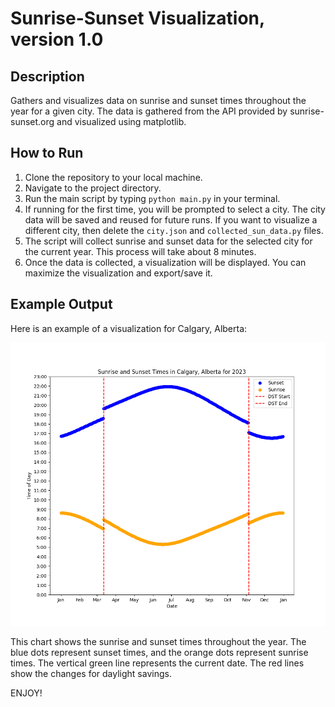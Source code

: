 # Sunrise-Sunset Visualization, version 1.0

## Description

Gathers and visualizes data on sunrise and sunset times throughout the year for a given city. The data is gathered from the API provided by sunrise-sunset.org and visualized using matplotlib.

## How to Run

1. Clone the repository to your local machine.
2. Navigate to the project directory.
3. Run the main script by typing `python main.py` in your terminal.
4. If running for the first time, you will be prompted to select a city. The city data will be saved and reused for future runs. If you want to visualize a different city, then delete the `city.json` and `collected_sun_data.py` files.
5. The script will collect sunrise and sunset data for the selected city for the current year. This process will take about 8 minutes.
6. Once the data is collected, a visualization will be displayed. You can maximize the visualization and export/save it.

## Example Output

Here is an example of a visualization for Calgary, Alberta:

![Calgary Sunrise-Sunset Visualization](utilities/Calgary-AB-2023.png)

This chart shows the sunrise and sunset times throughout the year. The blue dots represent sunset times, and the orange dots represent sunrise times. The vertical green line represents the current date. The red lines show the changes for daylight savings.

ENJOY!